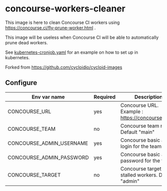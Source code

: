 # concourse-workers-cleaner

This image is here to clean Concourse CI workers using https://concourse.ci/fly-prune-worker.html .

This image will be useless when Concourse CI will be able to automatically prune dead workers.

See [kubernetes-cronjob.yaml](kubernetes-cronjob.yaml) for an example on how to set up in kubernetes.

Forked from https://github.com/cycloidio/cycloid-images 

## Configure

| Env var name             | Required | Description                                           |
| ------------------------ | -------- | ----------------------------------------------------- |
| CONCOURSE_URL            | yes      | Concourse URL. Example : https://concourse.foo.io     |
| CONCOURSE_TEAM           | no       | Concourse team name. Default "main"                   |
| CONCOURSE_ADMIN_USERNAME | yes      | Concourse basic auth login for the team               |
| CONCOURSE_ADMIN_PASSWORD | yes      | Concourse basic auth password for the team            |
| CONCOURSE_TARGET         | no       | Concourse target for stalled workers. Default "admin" |
